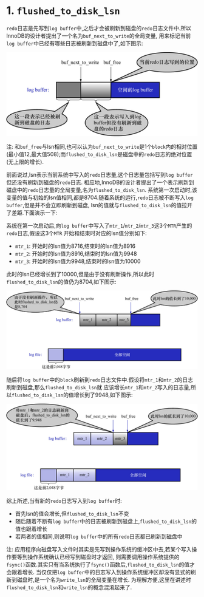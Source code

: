# 1. `flushed_to_disk_lsn`

`redo`日志是先写到`log buffer`中,之后才会被刷新到磁盘的`redo`日志文件中.所以InnoDB的设计者提出了一个名为`buf_next_to_write`的全局变量,
用来标记当前`log buffer`中已经有哪些日志被刷新到磁盘中了,如下图示:

![带有buf_next_to_write和buf_free的log_buffer示意图](./img/带有buf_next_to_write和buf_free的log_buffer示意图.jpg)

注: 和`buf_free`与lsn相同,也可以认为`buf_next_to_write`是1个`block`内的相对位置(最小值12,最大值508);而`flushed_to_disk_lsn`是磁盘中的`redo`日志的绝对位置(无上限的增长).

前面说过,lsn表示当前系统中写入的`redo`日志量,这个日志量包括写到`log buffer`但还没有刷新到磁盘的`redo`日志.
相应地,InnoDB的设计者提出了一个表示刷新到磁盘中的`redo`日志量的全局变量,名为`flushed_to_disk_lsn`.
系统第一次启动时,该变量的值与初始的lsn值相同,都是8704.随着系统的运行,`redo`日志被不断写入`log buffer`,但是并不会立即刷新到磁盘,
lsn的值就与`flushed_to_disk_lsn`的值拉开了差距.下面演示一下:

系统在第一次启动后,向`log buffer`中写入了`mtr_1`/`mtr_2`/`mtr_3`这3个`MTR`产生的`redo`日志,假设这3个`MTR`
开始和结束时对应的lsn值分别如下:

- `mtr_1`: 开始时的lsn值为8716,结束时的lsn值为8916
- `mtr_2`: 开始时的lsn值为8916,结束时的lsn值为9948
- `mtr_3`: 开始时的lsn值为9948,结束时的lsn值为10000

此时的lsn已经增长到了10000,但是由于没有刷新操作,所以此时`flushed_to_disk_lsn`的值仍为8704,如下图示:

![没有执行刷新操作时的log_buffer和log_file示意图](./img/没有执行刷新操作时的log_buffer和log_file示意图.jpg)

随后将`log buffer`中的`block`刷新到`redo`日志文件中.假设将`mtr_1`和`mtr_2`的日志刷新到磁盘,那么`flushed_to_disk_lsn`就
应该增长`mtr_1`和`mtr_2`写入的日志量,所以`flushed_to_disk_lsn`的值增长到了9948,如下图示:

![将log_buffer中的block刷新到redo日志文件](./img/将log_buffer中的block刷新到redo日志文件.jpg)

综上所述,当有新的`redo`日志写入到`log buffer`时:

- 首先lsn的值会增长,但`flushed_to_disk_lsn`不变
- 随后随着不断有`log buffer`中的日志被刷新到磁盘上,`flushed_to_disk_lsn`的值也跟着增长
- 若两者的值相同,则说明`log buffer`中的所有`redo`日志都已刷新到磁盘中


注: 应用程序向磁盘写入文件时其实是先写到操作系统的缓冲区中去,若某个写入操作要等到操作系统确认已经写到磁盘时才返回,
则需要调用操作系统提供的`fsync()`函数.其实只有当系统执行了`fsync()`函数后,`flushed_to_disk_lsn`的值才会跟着增长.
当仅仅把`log buffer`中的日志写入到操作系统缓冲区却没有显式的刷新到磁盘时,是一个名为`write_lsn`的全局变量在增长.
为理解方便,这里在讲述时`flushed_to_disk_lsn`和`write_lsn`的概念混淆起来了.

